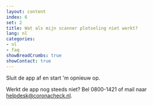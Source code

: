 ```yaml
---
layout: content
index: 6
set: 2
title: Wat als mijn scanner plotseling niet werkt?
lang: nl
categories:
- nl
- faq
showBreadCrumbs: true
showContact: true
---
```

Sluit de app af en start 'm opnieuw op. 

Werkt de app nog steeds niet? Bel 0800-1421 of mail naar [helpdesk@coronacheck.nl](helpdesk@coronacheck.nl).

